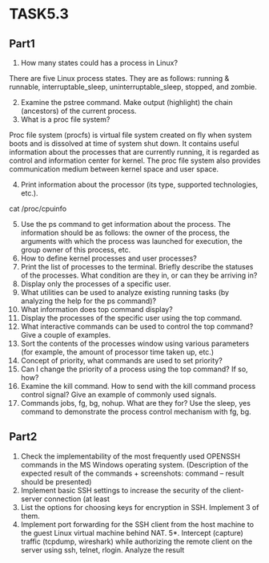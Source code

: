 # TASK5.3
## Part1
1. How many states could has a process in Linux?

There are five Linux process states. They are as follows: running & runnable, interruptable_sleep, uninterruptable_sleep, stopped, and zombie.

2. Examine the pstree command. Make output (highlight) the chain (ancestors) of the current 
process.
3. What is a proc file system?

Proc file system (procfs) is virtual file system created on fly when system boots and is dissolved at time of system shut down.
It contains useful information about the processes that are currently running, it is regarded as control and information center for kernel.
The proc file system also provides communication medium between kernel space and user space.

4. Print information about the processor (its type, supported technologies, etc.).

cat /proc/cpuinfo

5. Use the ps command to get information about the process. The information should be as 
follows: the owner of the process, the arguments with which the process was launched for 
execution, the group owner of this process, etc.
6. How to define kernel processes and user processes?
7. Print the list of processes to the terminal. Briefly describe the statuses of the processes. 
What condition are they in, or can they be arriving in?
8. Display only the processes of a specific user.
9. What utilities can be used to analyze existing running tasks (by analyzing the help for the ps 
command)?
10. What information does top command display?
12. Display the processes of the specific user using the top command.
12. What interactive commands can be used to control the top command? Give a couple of 
examples.
13. Sort the contents of the processes window using various parameters (for example, the 
amount of processor time taken up, etc.)
14. Concept of priority, what commands are used to set priority?
15. Can I change the priority of a process using the top command? If so, how?
16. Examine the kill command. How to send with the kill command
process control signal? Give an example of commonly used signals.
17. Commands jobs, fg, bg, nohup. What are they for? Use the sleep, yes command to 
demonstrate the process control mechanism with fg, bg.
## Part2
1. Check the implementability of the most frequently used OPENSSH commands in the MS 
Windows operating system. (Description of the expected result of the commands + 
screenshots: command – result should be presented)
2. Implement basic SSH settings to increase the security of the client-server connection (at least 
3. List the options for choosing keys for encryption in SSH. Implement 3 of them.
4. Implement port forwarding for the SSH client from the host machine to the guest Linux 
virtual machine behind NAT.
5*. Intercept (capture) traffic (tcpdump, wireshark) while authorizing the remote client on the 
server using ssh, telnet, rlogin. Analyze the result
